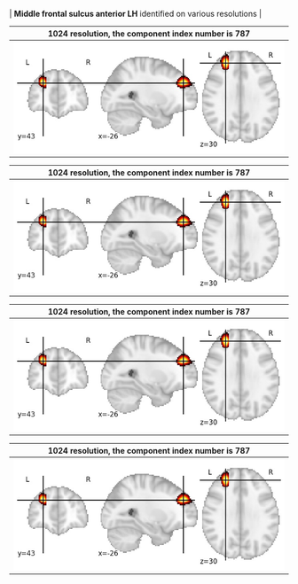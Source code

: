 


| **Middle frontal sulcus anterior LH** identified on various resolutions |

| 1024 resolution, the component index number is 787|  
|:---:|  
| ![Component 1024](../1024/final/787.jpg "From component 1024: Middle frontal sulcus anterior LH") |

| 1024 resolution, the component index number is 787|  
|:---:|  
| ![Component 1024](../1024/final/787.jpg "From component 1024: Middle frontal sulcus anterior LH") |

| 1024 resolution, the component index number is 787|  
|:---:|  
| ![Component 1024](../1024/final/787.jpg "From component 1024: Middle frontal sulcus anterior LH") |

| 1024 resolution, the component index number is 787|  
|:---:|  
| ![Component 1024](../1024/final/787.jpg "From component 1024: Middle frontal sulcus anterior LH") |